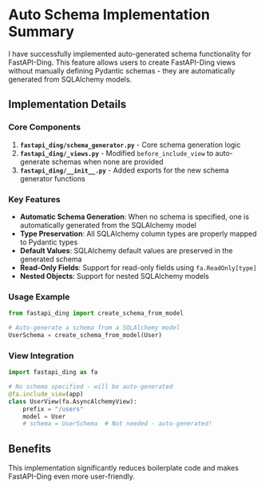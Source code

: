 # Auto Schema Implementation Summary

I have successfully implemented auto-generated schema functionality for FastAPI-Ding. This feature allows users to create FastAPI-Ding views without manually defining Pydantic schemas - they are automatically generated from SQLAlchemy models.

## Implementation Details

### Core Components

1. **`fastapi_ding/schema_generator.py`** - Core schema generation logic
2. **`fastapi_ding/_views.py`** - Modified `before_include_view` to auto-generate schemas when none are provided
3. **`fastapi_ding/__init__.py`** - Added exports for the new schema generator functions

### Key Features

- **Automatic Schema Generation**: When no schema is specified, one is automatically generated from the SQLAlchemy model
- **Type Preservation**: All SQLAlchemy column types are properly mapped to Pydantic types
- **Default Values**: SQLAlchemy default values are preserved in the generated schema
- **Read-Only Fields**: Support for read-only fields using `fa.ReadOnly[type]`
- **Nested Objects**: Support for nested SQLAlchemy models

### Usage Example

```python
from fastapi_ding import create_schema_from_model

# Auto-generate a schema from a SQLAlchemy model
UserSchema = create_schema_from_model(User)
```

### View Integration

```python
import fastapi_ding as fa

# No schema specified - will be auto-generated
@fa.include_view(app)
class UserView(fa.AsyncAlchemyView):
    prefix = "/users"
    model = User
    # schema = UserSchema  # Not needed - auto-generated!
```

## Benefits

This implementation significantly reduces boilerplate code and makes FastAPI-Ding even more user-friendly. 